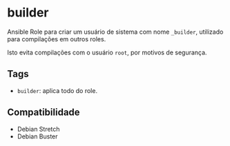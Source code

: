 # builder

Ansible Role para criar um usuário de sistema com nome `_builder`, utilizado para
compilações em outros roles.

Isto evita compilações com o usuário `root`, por motivos de segurança.

## Tags

- `builder`: aplica todo do role.

## Compatibilidade

- Debian Stretch
- Debian Buster
